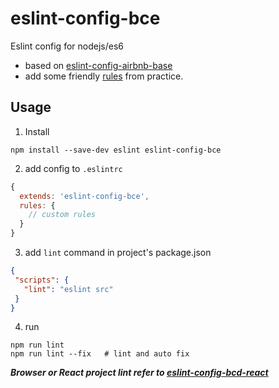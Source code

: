 # eslint-config-bce

Eslint config for nodejs/es6

- based on [eslint-config-airbnb-base](https://github.com/airbnb/javascript)
- add some friendly [rules](rules.js) from practice.

## Usage

1. Install

```shell
npm install --save-dev eslint eslint-config-bce
```

2. add config to `.eslintrc`

```js
{
  extends: 'eslint-config-bce',
  rules: {
    // custom rules
  }
}
```


3. add `lint` command in project's package.json


```json
{
 "scripts": {
   "lint": "eslint src"
 }
}
```

4. run

```shell
npm run lint
npm run lint --fix   # lint and auto fix
```

***Browser or React project lint refer to [eslint-config-bcd-react](https://github.com/bencode/bcd-react)***
